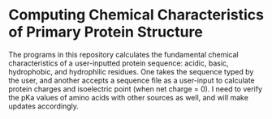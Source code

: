 # Computing Chemical Characteristics of Primary Protein Structure

The programs in this repository calculates the fundamental chemical characteristics of a user-inputted protein sequence: acidic, basic, hydrophobic, and hydrophilic residues. One takes the sequence typed by the user, and another accepts a sequence file as a user-input to calculate protein charges and isoelectric point (when net charge = 0). I need to verify the pKa values of amino acids with other sources as well, and will make updates accordingly. 
